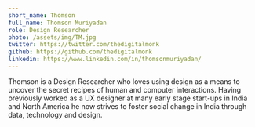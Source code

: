 ```yaml
---
short_name: Thomson
full_name: Thomson Muriyadan
role: Design Researcher
photo: /assets/img/TM.jpg
twitter: https://twitter.com/thedigitalmonk
github: https://github.com/thedigitalmonk
linkedin: https://www.linkedin.com/in/thomsonmuriyadan/
---
```


Thomson is a Design Researcher who loves using design as a means to uncover the secret recipes of human and computer interactions. Having previously worked as a UX designer at many early stage start-ups in India and North America he now strives to foster social change in India through data, technology and design.